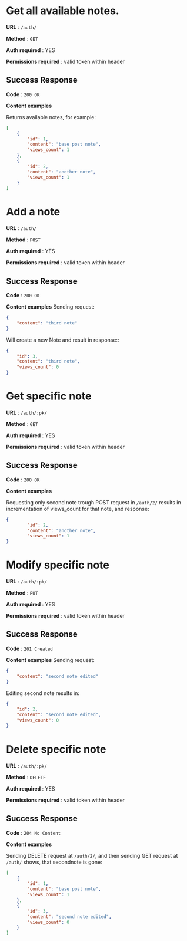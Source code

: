 # Get all available notes.

**URL** : `/auth/`

**Method** : `GET`

**Auth required** : YES

**Permissions required** : valid token within header

## Success Response

**Code** : `200 OK`

**Content examples**

Returns available notes, for example:

```json
[
    {
        "id": 1,
        "content": "base post note",
        "views_count": 1
    },
    {
        "id": 2,
        "content": "another note",
        "views_count": 1
    }
]
```
# Add a note

**URL** : `/auth/`

**Method** : `POST`

**Auth required** : YES

**Permissions required** : valid token within header

## Success Response

**Code** : `200 OK`

**Content examples**
Sending request:
```json
{
    "content": "third note"
}
```

Will create a new Note and result in response::

```json
{
    "id": 3,
    "content": "third note",
    "views_count": 0
}
```
# Get specific note

**URL** : `/auth/:pk/`

**Method** : `GET`

**Auth required** : YES

**Permissions required** : valid token within header

## Success Response

**Code** : `200 OK`

**Content examples**

Requesting only second note trough POST request in `/auth/2/` results in incrementation of views_count for that note, and response:

```json
{
        "id": 2,
        "content": "another note",
        "views_count": 1
}
```

# Modify specific note

**URL** : `/auth/:pk/`

**Method** : `PUT`

**Auth required** : YES

**Permissions required** : valid token within header

## Success Response

**Code** : `201 Created`

**Content examples**
Sending request:
```json
{
    "content": "second note edited"
}
```
Editing second note results in:

```json
{
    "id": 2,
    "content": "second note edited",
    "views_count": 0
}
```

# Delete specific note

**URL** : `/auth/:pk/`

**Method** : `DELETE`

**Auth required** : YES

**Permissions required** : valid token within header

## Success Response

**Code** : `204 No Content`

**Content examples**

Sending DELETE request at `/auth/2/`, and then sending GET request at `/auth/` shows, that secondnote is gone:

```json
[
    {
        "id": 1,
        "content": "base post note",
        "views_count": 1
    },
    {
        "id": 3,
        "content": "second note edited",
        "views_count": 0
    }
]
```
